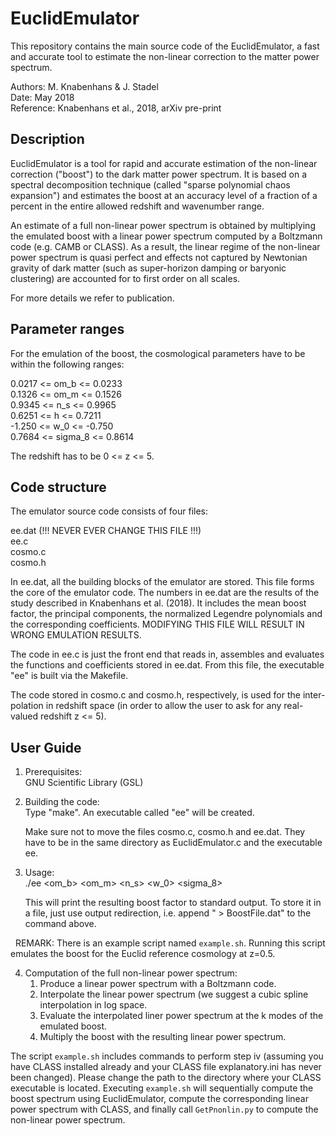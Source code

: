 # EuclidEmulator
This repository contains the main source code of the EuclidEmulator, a fast and accurate tool to estimate the non-linear correction to the matter power spectrum.

Authors:   M. Knabenhans & J. Stadel<br/>
Date:      May 2018<br/>
Reference: Knabenhans et al., 2018, arXiv pre-print<br/>

## Description
EuclidEmulator is a tool for rapid and accurate estimation of the
non-linear correction ("boost") to the dark matter power spectrum.
It is based on a spectral decomposition technique (called "sparse
polynomial chaos expansion") and estimates the boost at an accuracy
level of a fraction of a percent in the entire allowed redshift and
wavenumber range.

An estimate of a full non-linear power spectrum is obtained by
multiplying the emulated boost with a linear power spectrum computed
by a Boltzmann code (e.g. CAMB or CLASS). As a result, the linear
regime of the non-linear power spectrum is quasi perfect and effects
not captured by Newtonian gravity of dark matter (such as super-horizon
damping or baryonic clustering) are accounted for to first order on
all scales.

For more details we refer to publication.

## Parameter ranges
For the emulation of the boost, the cosmological parameters have to be
within the following ranges:

0.0217 <= om_b    <= 0.0233<br/>
0.1326 <= om_m    <= 0.1526<br/>
0.9345 <= n_s     <= 0.9965<br/>
0.6251 <= h       <= 0.7211<br/>
-1.250 <= w_0     <= -0.750<br/>
0.7684 <= sigma_8 <= 0.8614<br/>

The redshift has to be 0 <= z <= 5.

## Code structure
The emulator source code consists of four files:

ee.dat (!!! NEVER EVER CHANGE THIS FILE !!!)<br/>
ee.c<br/>
cosmo.c<br/>
cosmo.h<br/>

In ee.dat, all the building blocks of the emulator are stored. This file
forms the core of the emulator code. The numbers in ee.dat are the results
of the study described in Knabenhans et al. (2018). It includes the mean
boost factor, the principal components, the normalized Legendre polynomials
and the corresponding coefficients. MODIFYING THIS FILE WILL RESULT IN WRONG
EMULATION RESULTS.

The code in ee.c is just the front end that reads in, assembles and evaluates
the functions and coefficients stored in ee.dat. From this file, the executable
"ee" is built via the Makefile.

The code stored in cosmo.c and cosmo.h, respectively, is used for the inter-
polation in redshift space (in order to allow the user to ask for any real-
valued redshift z <= 5).

## User Guide
1. Prerequisites:<br/>
   GNU Scientific Library (GSL)

2. Building the code:<br/>
   Type "make". An executable called "ee" will be created.

   Make sure not to move the files cosmo.c, cosmo.h and ee.dat.
   They have to be in the same directory as EuclidEmulator.c and
   the executable ee.

3. Usage:<br/>
   ./ee <om_b> <om_m> <n_s> <h> <w_0> <sigma_8> <z>

   This will print the resulting boost factor to standard output. To store
   it in a file, just use output redirection, i.e. append " > BoostFile.dat"
   to the command above.

   REMARK: There is an example script named `example.sh`. Running this script
           emulates the boost for the Euclid reference cosmology at z=0.5.

4. Computation of the full non-linear power spectrum:<br/>
   1. Produce a linear power spectrum with a Boltzmann code.
   2. Interpolate the linear power spectrum (we suggest a cubic spline interpolation in log space.
   3. Evaluate the interpolated liner power spectrum at the k modes of the emulated boost.
   4. Multiply the boost with the resulting linear power spectrum.

The script `example.sh` includes commands to perform step iv (assuming you have CLASS installed already and your CLASS file explanatory.ini has never been changed). Please change the path to the directory where your CLASS executable is located. Executing `example.sh` will sequentially compute the boost spectrum using EuclidEmulator, compute the corresponding linear power spectrum with CLASS, and finally call `GetPnonlin.py` to compute the non-linear power spectrum.
